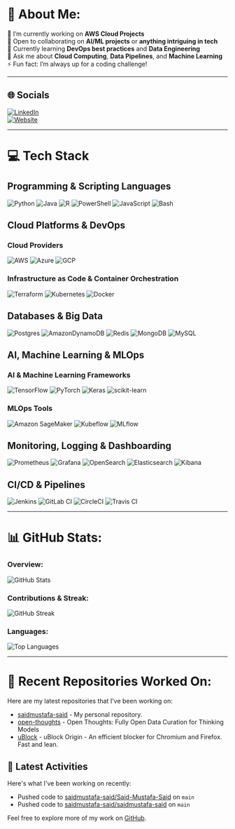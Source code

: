 # 💫 About Me:
  
🔭 I’m currently working on **AWS Cloud Projects**  
🤝 Open to collaborating on **AI/ML projects** or **anything intriguing in tech**  
🌱 Currently learning **DevOps best practices** and **Data Engineering**  
💬 Ask me about **Cloud Computing**, **Data Pipelines**, and **Machine Learning**  
⚡ Fun fact: I’m always up for a coding challenge!

---

## 🌐 Socials

[![LinkedIn](https://img.shields.io/badge/LinkedIn-%230077B5.svg?style=for-the-badge&logo=linkedin&logoColor=white)](https://linkedin.com/in/said-mustafa-said)  
[![Website](https://img.shields.io/badge/Website-saidmustafasaid.com-4c8bf5?style=for-the-badge&logo=internet-explorer&logoColor=white)](https://saidmustafasaid.com)

---

# 💻 Tech Stack

## Programming & Scripting Languages
![Python](https://img.shields.io/badge/python-3670A0?style=for-the-badge&logo=python&logoColor=ffdd54)
![Java](https://img.shields.io/badge/java-%23ED8B00.svg?style=for-the-badge&logo=openjdk&logoColor=white)
![R](https://img.shields.io/badge/r-%23276DC3.svg?style=for-the-badge&logo=r&logoColor=white)
![PowerShell](https://img.shields.io/badge/PowerShell-%235391FE.svg?style=for-the-badge&logo=powershell&logoColor=white)
![JavaScript](https://img.shields.io/badge/JavaScript-F7DF1E?style=for-the-badge&logo=javascript&logoColor=black)
![Bash](https://img.shields.io/badge/Bash-4EAA25?style=for-the-badge&logo=gnu-bash&logoColor=white)

## Cloud Platforms & DevOps

### Cloud Providers
![AWS](https://img.shields.io/badge/AWS-%23FF9900.svg?style=for-the-badge&logo=amazon-aws&logoColor=white)
![Azure](https://img.shields.io/badge/Azure-0078D4?style=for-the-badge&logo=microsoft-azure&logoColor=white)
![GCP](https://img.shields.io/badge/GCP-4285F4?style=for-the-badge&logo=google-cloud&logoColor=white)

### Infrastructure as Code & Container Orchestration
![Terraform](https://img.shields.io/badge/terraform-%235835CC.svg?style=for-the-badge&logo=terraform&logoColor=white)
![Kubernetes](https://img.shields.io/badge/kubernetes-%23326ce5.svg?style=for-the-badge&logo=kubernetes&logoColor=white)
![Docker](https://img.shields.io/badge/docker-%230db7ed.svg?style=for-the-badge&logo=docker&logoColor=white)

## Databases & Big Data
![Postgres](https://img.shields.io/badge/postgres-%23316192.svg?style=for-the-badge&logo=postgresql&logoColor=white)
![AmazonDynamoDB](https://img.shields.io/badge/Amazon%20DynamoDB-4053D6?style=for-the-badge&logo=Amazon%20DynamoDB&logoColor=white)
![Redis](https://img.shields.io/badge/redis-%23DD0031.svg?style=for-the-badge&logo=redis&logoColor=white)
![MongoDB](https://img.shields.io/badge/MongoDB-47A248?style=for-the-badge&logo=mongodb&logoColor=white)
![MySQL](https://img.shields.io/badge/MySQL-4479A1?style=for-the-badge&logo=mysql&logoColor=white)

## AI, Machine Learning & MLOps

### AI & Machine Learning Frameworks
![TensorFlow](https://img.shields.io/badge/TensorFlow-%23FF6F00.svg?style=for-the-badge&logo=TensorFlow&logoColor=white)
![PyTorch](https://img.shields.io/badge/PyTorch-%23EE4C2C.svg?style=for-the-badge&logo=PyTorch&logoColor=white)
![Keras](https://img.shields.io/badge/Keras-%23D00000.svg?style=for-the-badge&logo=Keras&logoColor=white)
![scikit-learn](https://img.shields.io/badge/scikit--learn-%23F7931E.svg?style=for-the-badge&logo=scikit-learn&logoColor=white)

### MLOps Tools
![Amazon SageMaker](https://img.shields.io/badge/Amazon%20SageMaker-FF9900?style=for-the-badge&logo=amazon&logoColor=white)
![Kubeflow](https://img.shields.io/badge/Kubeflow-326CE5?style=for-the-badge&logo=kubeflow&logoColor=white)
![MLflow](https://img.shields.io/badge/MLflow-4285F4?style=for-the-badge&logo=mlflow&logoColor=white)

## Monitoring, Logging & Dashboarding
![Prometheus](https://img.shields.io/badge/Prometheus-E6522C?style=for-the-badge&logo=prometheus&logoColor=white)
![Grafana](https://img.shields.io/badge/Grafana-F46800?style=for-the-badge&logo=grafana&logoColor=white)
![OpenSearch](https://img.shields.io/badge/OpenSearch-FF9900?style=for-the-badge&logo=opensearch&logoColor=white)
![Elasticsearch](https://img.shields.io/badge/Elasticsearch-005571?style=for-the-badge&logo=elasticsearch&logoColor=white)
![Kibana](https://img.shields.io/badge/Kibana-005571?style=for-the-badge&logo=kibana&logoColor=white)

## CI/CD & Pipelines
![Jenkins](https://img.shields.io/badge/Jenkins-D24939?style=for-the-badge&logo=jenkins&logoColor=white)
![GitLab CI](https://img.shields.io/badge/GitLab_CI-FCA121?style=for-the-badge&logo=gitlab&logoColor=white)
![CircleCI](https://img.shields.io/badge/CircleCI-343434?style=for-the-badge&logo=circleci&logoColor=white)
![Travis CI](https://img.shields.io/badge/Travis_CI-3EAAAF?style=for-the-badge&logo=travis&logoColor=white)


---

# 📊 GitHub Stats:

### Overview:
![GitHub Stats](https://github-readme-stats.vercel.app/api?username=saidmustafa-said&theme=dark&hide_border=false&include_all_commits=true&count_private=true&show_icons=true)

### Contributions & Streak:
![GitHub Streak](https://github-readme-streak-stats.herokuapp.com/?user=saidmustafa-said&theme=dark&hide_border=false)

### Languages:
![Top Languages](https://github-readme-stats.vercel.app/api/top-langs/?username=saidmustafa-said&theme=dark&hide_border=false&include_all_commits=true&count_private=true&layout=compact)

---

# 📂 Recent Repositories Worked On:
Here are my latest repositories that I've been working on:

<!-- RECENT_REPOS_START -->
- [saidmustafa-said](https://github.com/saidmustafa-said/saidmustafa-said) - My personal repository.
- [open-thoughts](https://github.com/saidmustafa-said/open-thoughts) - Open Thoughts: Fully Open Data Curation for Thinking Models
- [uBlock](https://github.com/saidmustafa-said/uBlock) - uBlock Origin - An efficient blocker for Chromium and Firefox. Fast and lean.
<!-- RECENT_REPOS_END -->

## 📝 Latest Activities
Here's what I've been working on recently:

<!-- RECENT_ACTIVITY_START -->
- Pushed code to [saidmustafa-said/Said-Mustafa-Said](https://github.com/saidmustafa-said/Said-Mustafa-Said) on `main`
- Pushed code to [saidmustafa-said/saidmustafa-said](https://github.com/saidmustafa-said/saidmustafa-said) on `main`
<!-- RECENT_ACTIVITY_END -->

Feel free to explore more of my work on [GitHub](https://github.com/saidmustafa-said).
